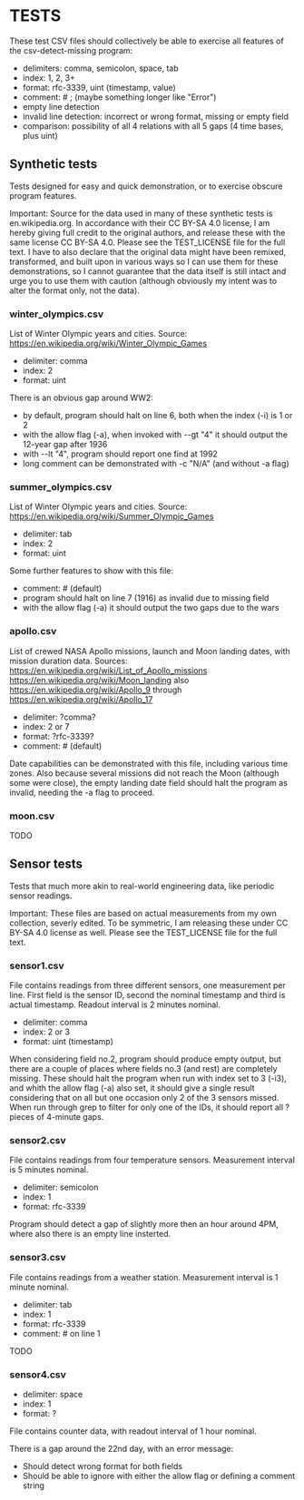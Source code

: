 
TESTS
=====

These test CSV files should collectively be able to exercise all features of the csv-detect-missing program:
- delimiters: comma, semicolon, space, tab
- index: 1, 2, 3+
- format: rfc-3339, uint (timestamp, value)
- comment: # ; (maybe something longer like "Error")
- empty line detection
- invalid line detection: incorrect or wrong format, missing or empty field
- comparison: possibility of all 4 relations with all 5 gaps (4 time bases, plus uint)


Synthetic tests
---------------

Tests designed for easy and quick demonstration, or to exercise obscure program features.

Important: Source for the data used in many of these synthetic tests is en.wikipedia.org. In accordance with their CC BY-SA 4.0 license, I am hereby giving full credit to the original authors, and release these with the same license CC BY-SA 4.0. Please see the TEST_LICENSE file for the full text. I have to also declare that the original data might have been remixed, transformed, and built upon in various ways so I can use them for these demonstrations, so I cannot guarantee that the data itself is still intact and urge you to use them with caution (although obviously my intent was to alter the format only, not the data).


### winter_olympics.csv

List of Winter Olympic years and cities.
Source: https://en.wikipedia.org/wiki/Winter_Olympic_Games

- delimiter: comma
- index: 2
- format: uint

There is an obvious gap around WW2:
- by default, program should halt on line 6, both when the index (-i) is 1 or 2
- with the allow flag (-a), when invoked with --gt "4" it should output the 12-year gap after 1936
- with --lt "4", program should report one find at 1992
- long comment can be demonstrated with -c "N/A" (and without -a flag)


### summer_olympics.csv

List of Winter Olympic years and cities.
Source: https://en.wikipedia.org/wiki/Summer_Olympic_Games

- delimiter: tab
- index: 2
- format: uint

Some further features to show with this file:
- comment: # (default)
- program should halt on line 7 (1916) as invalid due to missing field
- with the allow flag (-a) it should output the two gaps due to the wars


### apollo.csv

List of crewed NASA Apollo missions, launch and Moon landing dates, with mission duration data.
Sources:
https://en.wikipedia.org/wiki/List_of_Apollo_missions
https://en.wikipedia.org/wiki/Moon_landing
also
https://en.wikipedia.org/wiki/Apollo_9
through
https://en.wikipedia.org/wiki/Apollo_17

- delimiter: ?comma?
- index: 2 or 7
- format: ?rfc-3339?
- comment: # (default)

Date capabilities can be demonstrated with this file, including various time zones. Also because several missions did not reach the Moon (although some were close), the empty landing date field should halt the program as invalid, needing the -a flag to proceed.


### moon.csv

TODO



Sensor tests
------------

Tests that much more akin to real-world engineering data, like periodic sensor readings.

Important: These files are based on actual measurements from my own collection, severly edited. To be symmetric, I am releasing these under CC BY-SA 4.0 license as well. Please see the TEST_LICENSE file for the full text.


### sensor1.csv

File contains readings from three different sensors, one measurement per line. First field is the sensor ID, second the nominal timestamp and third is actual timestamp. Readout interval is 2 minutes nominal.

- delimiter: comma
- index: 2 or 3
- format: uint (timestamp)

When considering field no.2, program should produce empty output, but there are a couple of places where fields no.3 (and rest) are completely missing. These should halt the program when run with index set to 3 (-i3), and whith the allow flag (-a) also set, it should give a single result considering that on all but one occasion only 2 of the 3 sensors missed. When run through grep to filter for only one of the IDs, it should report all ? pieces of 4-minute gaps.


### sensor2.csv

File contains readings from four temperature sensors. Measurement interval is 5 minutes nominal.

- delimiter: semicolon
- index: 1
- format: rfc-3339

Program should detect a gap of slightly more then an hour around 4PM, where also there is an empty line insterted.


### sensor3.csv

File contains readings from a weather station. Measurement interval is 1 minute nominal.

- delimiter: tab
- index: 1
- format: rfc-3339
- comment: # on line 1

TODO


### sensor4.csv

- delimiter: space
- index: 1
- format: ?

File contains counter data, with readout interval of 1 hour nominal.

There is a gap around the 22nd day, with an error message:
- Should detect wrong format for both fields
- Should be able to ignore with either the allow flag or defining a comment string

